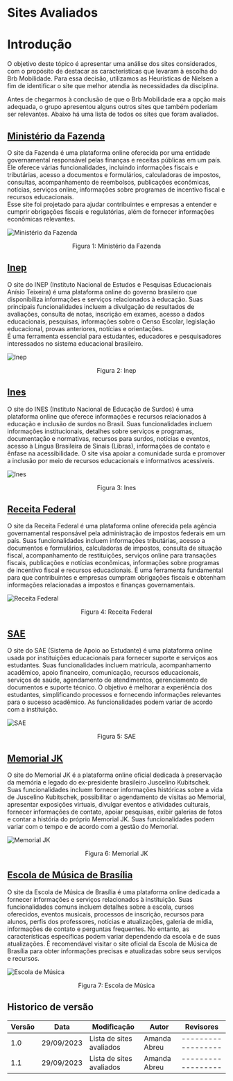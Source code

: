 # Sites Avaliados

# Introdução

O objetivo deste tópico é apresentar uma análise dos sites considerados, com o propósito de destacar as características que levaram à escolha do Brb Mobilidade. Para essa decisão, utilizamos as Heurísticas de Nielsen a fim de identificar o site que melhor atendia às necessidades da disciplina.

Antes de chegarmos à conclusão de que o Brb Mobilidade era a opção mais adequada, o grupo apresentou alguns outros sites que também poderiam ser relevantes. Abaixo há uma lista de todos os sites que foram avaliados. 

## [Ministério da Fazenda](https://www.gov.br/fazenda/pt-br)
O site da Fazenda é uma plataforma online oferecida por uma entidade governamental responsável pelas finanças e receitas públicas em um país. Ele oferece várias funcionalidades, incluindo informações fiscais e tributárias, acesso a documentos e formulários, calculadoras de impostos, consultas, acompanhamento de reembolsos, publicações econômicas, notícias, serviços online, informações sobre programas de incentivo fiscal e recursos educacionais.  <br>
Esse site foi projetado para ajudar contribuintes e empresas a entender e cumprir obrigações fiscais e regulatórias, além de fornecer informações econômicas relevantes.

![Ministério da Fazenda](assets/minis%20fazenda.png)

<div style= "text-align: center">
<p>Figura 1: Ministério da Fazenda</p> 
</div>



## [Inep](https://www.gov.br/inep/pt-br)
O site do INEP (Instituto Nacional de Estudos e Pesquisas Educacionais Anísio Teixeira) é uma plataforma online do governo brasileiro que disponibiliza informações e serviços relacionados à educação. Suas principais funcionalidades incluem a divulgação de resultados de avaliações, consulta de notas, inscrição em exames, acesso a dados educacionais, pesquisas, informações sobre o Censo Escolar, legislação educacional, provas anteriores, notícias e orientações. <br>
É uma ferramenta essencial para estudantes, educadores e pesquisadores interessados no sistema educacional brasileiro.

![Inep](assets/inep.png)

<div style= "text-align: center">
<p>Figura 2: Inep</p>
</div>


## [Ines](https://www.gov.br/ines/pt-br)
O site do INES (Instituto Nacional de Educação de Surdos) é uma plataforma online que oferece informações e recursos relacionados à educação e inclusão de surdos no Brasil. Suas funcionalidades incluem informações institucionais, detalhes sobre serviços e programas, documentação e normativas, recursos para surdos, notícias e eventos, acesso à Língua Brasileira de Sinais (Libras), informações de contato e ênfase na acessibilidade. O site visa apoiar a comunidade surda e promover a inclusão por meio de recursos educacionais e informativos acessíveis.

![Ines](assets/INES.png)

<div style= "text-align: center">
<p>Figura 3: Ines</p>
</div>


## [Receita Federal](https://www.gov.br/receitafederal/pt-br)
O site da Receita Federal é uma plataforma online oferecida pela agência governamental responsável pela administração de impostos federais em um país. Suas funcionalidades incluem informações tributárias, acesso a documentos e formulários, calculadoras de impostos, consulta de situação fiscal, acompanhamento de restituições, serviços online para transações fiscais, publicações e notícias econômicas, informações sobre programas de incentivo fiscal e recursos educacionais. É uma ferramenta fundamental para que contribuintes e empresas cumpram obrigações fiscais e obtenham informações relacionadas a impostos e finanças governamentais.

![Receita Federal](assets/receita%20federal.png)

<div style= "text-align: center">
<p>Figura 4: Receita Federal</p>
</div>


## [SAE](https://sae.digital)
O site do SAE (Sistema de Apoio ao Estudante) é uma plataforma online usada por instituições educacionais para fornecer suporte e serviços aos estudantes. Suas funcionalidades incluem matrícula, acompanhamento acadêmico, apoio financeiro, comunicação, recursos educacionais, serviços de saúde, agendamento de atendimentos, gerenciamento de documentos e suporte técnico. O objetivo é melhorar a experiência dos estudantes, simplificando processos e fornecendo informações relevantes para o sucesso acadêmico. As funcionalidades podem variar de acordo com a instituição.

![SAE](assets/sae.png)

<div style= "text-align: center">
<p>Figura 5: SAE</p>
</div>


## [Memorial JK](http://www.memorialjk.com.br)
O site do Memorial JK é a plataforma online oficial dedicada à preservação da memória e legado do ex-presidente brasileiro Juscelino Kubitschek. Suas funcionalidades incluem fornecer informações históricas sobre a vida de Juscelino Kubitschek, possibilitar o agendamento de visitas ao Memorial, apresentar exposições virtuais, divulgar eventos e atividades culturais, fornecer informações de contato, apoiar pesquisas, exibir galerias de fotos e contar a história do próprio Memorial JK. Suas funcionalidades podem variar com o tempo e de acordo com a gestão do Memorial. 

![Memorial JK](assets/memorial%20jk.png)

<div style= "text-align: center">
<p>Figura 6: Memorial JK</p>
</div>


## [Escola de Música de Brasília](https://www.escolademusicadebrasilia.com)
O site da Escola de Música de Brasília é uma plataforma online dedicada a fornecer informações e serviços relacionados à instituição. Suas funcionalidades comuns incluem detalhes sobre a escola, cursos oferecidos, eventos musicais, processos de inscrição, recursos para alunos, perfis dos professores, notícias e atualizações, galeria de mídia, informações de contato e perguntas frequentes. No entanto, as características específicas podem variar dependendo da escola e de suas atualizações. É recomendável visitar o site oficial da Escola de Música de Brasília para obter informações precisas e atualizadas sobre seus serviços e recursos.
<br>

![Escola de Música](assets/escola%20de%20musica.png)

<div style= "text-align: center">
<p>Figura 7: Escola de Música</p>
</div>



## Historico de versão

| Versão | Data       | Modificação                             | Autor                         | Revisores                         |
| ------ | ---------- | --------------------------------------- | ----------------------------- |-----------------------------------|
|    1.0  |   29/09/2023   |   Lista de sites avaliados |  Amanda Abreu|------------------|
|    1.1  |   29/09/2023   |   Lista de sites avaliados |  Amanda Abreu|------------------|

